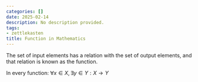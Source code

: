 ```yaml
---
categories: []
date: 2025-02-14
description: No description provided.
tags:
- zettlekasten
title: Function in Mathematics
---
```


The set of input elements has a relation with the set of output elements, and that relation is known as the function. 

In every function: $\forall x \in X, \exists y \in Y : X \rightarrow Y$